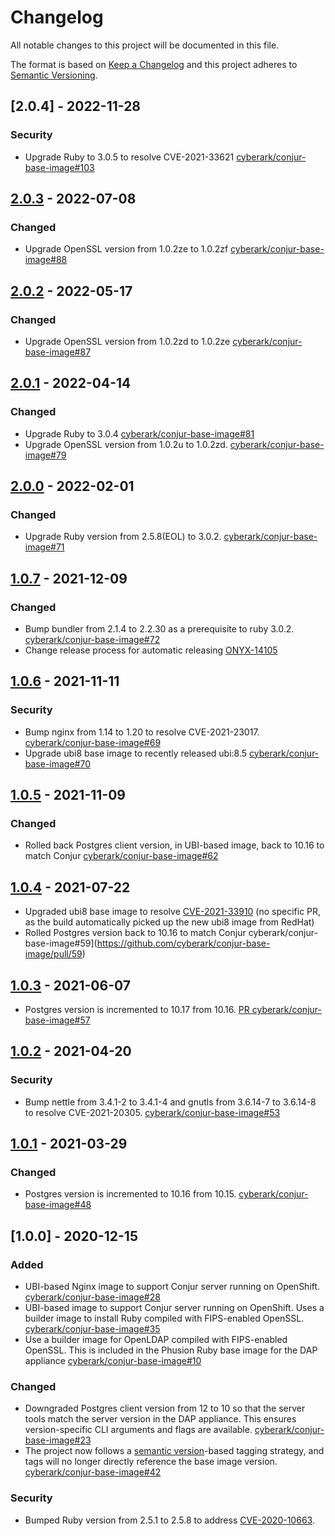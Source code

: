 # Changelog
All notable changes to this project will be documented in this file.

The format is based on [Keep a Changelog](http://keepachangelog.com/en/1.0.0/)
and this project adheres to [Semantic Versioning](http://semver.org/spec/v2.0.0.html).

## [2.0.4] - 2022-11-28

### Security
- Upgrade Ruby to 3.0.5 to resolve CVE-2021-33621
  [cyberark/conjur-base-image#103](https://github.com/cyberark/conjur-base-image/pull/103)

## [2.0.3] - 2022-07-08

### Changed
- Upgrade OpenSSL version from 1.0.2ze to 1.0.2zf
  [cyberark/conjur-base-image#88](https://github.com/cyberark/conjur-base-image/pull/88)

## [2.0.2] - 2022-05-17

### Changed

- Upgrade OpenSSL version from 1.0.2zd to 1.0.2ze
  [cyberark/conjur-base-image#87](https://github.com/cyberark/conjur-base-image/pull/87)

## [2.0.1] - 2022-04-14

### Changed

- Upgrade Ruby to 3.0.4
  [cyberark/conjur-base-image#81](https://github.com/cyberark/conjur-base-image/pull/81)
- Upgrade OpenSSL version from 1.0.2u to 1.0.2zd.
  [cyberark/conjur-base-image#79](https://github.com/cyberark/conjur-base-image/pull/79)

## [2.0.0] - 2022-02-01

### Changed

- Upgrade Ruby version from 2.5.8(EOL) to 3.0.2.
  [cyberark/conjur-base-image#71](https://github.com/cyberark/conjur-base-image/pull/71)

## [1.0.7] - 2021-12-09

### Changed

- Bump bundler from 2.1.4 to 2.2.30 as a prerequisite to ruby 3.0.2.
  [cyberark/conjur-base-image#72](https://github.com/cyberark/conjur-base-image/pull/72)
- Change release process for automatic releasing [ONYX-14105](https://ca-il-jira.il.cyber-ark.com:8443/browse/ONYX-14105)

## [1.0.6] - 2021-11-11

### Security
- Bump nginx from 1.14 to 1.20 to resolve CVE-2021-23017.
  [cyberark/conjur-base-image#69](https://github.com/cyberark/conjur-base-image/pull/69)
- Upgrade ubi8 base image to recently released ubi:8.5
  [cyberark/conjur-base-image#70](https://github.com/cyberark/conjur-base-image/pull/70)

## [1.0.5] - 2021-11-09

### Changed

- Rolled back Postgres client version, in UBI-based image, back to 10.16 to match Conjur 
  [cyberark/conjur-base-image#62](https://github.com/cyberark/conjur-base-image/pull/62)

## [1.0.4] - 2021-07-22

- Upgraded ubi8 base image to resolve [CVE-2021-33910](https://nvd.nist.gov/vuln/detail/CVE-2021-33910)
  (no specific PR, as the build automatically picked up the new ubi8 image from RedHat)
- Rolled Postgres version back to 10.16 to match Conjur 
  cyberark/conjur-base-image#59](https://github.com/cyberark/conjur-base-image/pull/59)

## [1.0.3] - 2021-06-07

- Postgres version is incremented to 10.17 from 10.16.
  [PR cyberark/conjur-base-image#57](https://github.com/cyberark/conjur-base-image/pull/57)

## [1.0.2] - 2021-04-20

### Security
- Bump nettle from 3.4.1-2 to 3.4.1-4 and gnutls from 3.6.14-7 to 3.6.14-8 to resolve CVE-2021-20305.
  [cyberark/conjur-base-image#53](https://github.com/cyberark/conjur-base-image/issues/53)

## [1.0.1] - 2021-03-29

### Changed
- Postgres version is incremented to 10.16 from 10.15.
  [cyberark/conjur-base-image#48](https://github.com/cyberark/conjur-base-image/issues/48)

## [1.0.0] - 2020-12-15

### Added
- UBI-based Nginx image to support Conjur server running on OpenShift.
  [cyberark/conjur-base-image#28](https://github.com/cyberark/conjur-base-image/issues/28)
- UBI-based image to support Conjur server running on OpenShift. Uses a builder image to install Ruby 
  compiled with FIPS-enabled OpenSSL.
  [cyberark/conjur-base-image#35](https://github.com/cyberark/conjur-base-image/issues/35)
- Use a builder image for OpenLDAP compiled with FIPS-enabled OpenSSL. This is
  included in the Phusion Ruby base image for the DAP appliance
  [cyberark/conjur-base-image#10](https://github.com/cyberark/conjur-base-image/pull/10)

### Changed
- Downgraded Postgres client version from 12 to 10 so that the server tools match
  the server version in the DAP appliance. This ensures version-specific CLI
  arguments and flags are available.
  [cyberark/conjur-base-image#23](https://github.com/cyberark/conjur-base-image/issues/23)
- The project now follows a [semantic version](https://semver.org)-based
  tagging strategy, and tags will no longer directly reference the base image
  version.
  [cyberark/conjur-base-image#42](https://github.com/cyberark/conjur-base-image/issues/42)

### Security
- Bumped Ruby version from 2.5.1 to 2.5.8 to address [CVE-2020-10663](https://nvd.nist.gov/vuln/detail/CVE-2020-10663).

[Unreleased]: https://github.com/cyberark/conjur-base-image/compare/v2.0.3...HEAD
[2.0.3]: https://github.com/cyberark/conjur-base-image/compare/v2.0.2...v2.0.3
[2.0.2]: https://github.com/cyberark/conjur-base-image/compare/v2.0.1...v2.0.2
[2.0.1]: https://github.com/cyberark/conjur-base-image/compare/v2.0.0...v2.0.1
[2.0.0]: https://github.com/cyberark/conjur-base-image/compare/v1.0.7...v2.0.0
[1.0.7]: https://github.com/cyberark/conjur-base-image/compare/v1.0.6...v1.0.7
[1.0.6]: https://github.com/cyberark/conjur-base-image/compare/v1.0.5...v1.0.6
[1.0.5]: https://github.com/cyberark/conjur-base-image/compare/v1.0.4...v1.0.5
[1.0.4]: https://github.com/cyberark/conjur-base-image/compare/v1.0.3...v1.0.4
[1.0.3]: https://github.com/cyberark/conjur-base-image/compare/v1.0.2...v1.0.3
[1.0.2]: https://github.com/cyberark/conjur-base-image/compare/v1.0.1...v1.0.2
[1.0.1]: https://github.com/cyberark/conjur-base-image/compare/v1.0.0...v1.0.1
